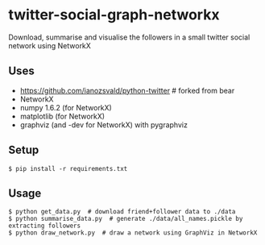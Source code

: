 twitter-social-graph-networkx
=============================

Download, summarise and visualise the followers in a small twitter social network using NetworkX

Uses
----

* https://github.com/ianozsvald/python-twitter  # forked from bear
* NetworkX
* numpy 1.6.2 (for NetworkX)
* matplotlib (for NetworkX)
* graphviz (and -dev for NetworkX) with pygraphviz

Setup
-----

    $ pip install -r requirements.txt

Usage
-----

    $ python get_data.py  # download friend+follower data to ./data
    $ python summarise_data.py  # generate ./data/all_names.pickle by extracting followers
    $ python draw_network.py  # draw a network using GraphViz in NetworkX
